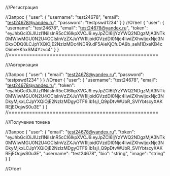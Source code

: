 ///Регистрация

//Запрос
{
"user": {
"username": "test24678",
"email": "test24678@yandex.ru",
"password": "testpswd1234"
}
}
//Ответ
{
"user": {
"username": "test24678",
"email": "test24678@yandex.ru",
"token": "eyJhbGciOiJIUzI1NiIsInR5cCI6IkpXVCJ9.eyJpZCI6IjYzYWQ2NDgzMjA3NTk0MWIwMGU0N2U4OCIsInVzZXJuYW1lIjoidGVzdDI0Njc4IiwiZXhwIjoxNjc3NDkxODQ0LCJpYXQiOjE2NzIzMDc4NDR9.dF5AieKjCfuDA9b_seM1DxeKB4cOimeHKhxSM4Yzvc4"
}
}
//===================================================

///Авторизация

//Запрос
{
"user": {
"email": "test24678@yandex.ru",
"password": "testpswd1234"
}
}
//Ответ
{
"user": {
"username": "test24678",
"email": "test24678@yandex.ru",
"token": "eyJhbGciOiJIUzI1NiIsInR5cCI6IkpXVCJ9.eyJpZCI6IjYzYWQ2NDgzMjA3NTk0MWIwMGU0N2U4OCIsInVzZXJuYW1lIjoidGVzdDI0Njc4IiwiZXhwIjoxNjc3NDkyMjkxLCJpYXQiOjE2NzIzMDgyOTF9.Ib1sjI_Q9pDtvWUbR_SVlYbtscyXAKREjEOqjwS0u3E"
}
}
//===================================================

///Получение токена

//Запрос
{
"user": {
"email": "test24678@yandex.ru",
"token": "eyJhbGciOiJIUzI1NiIsInR5cCI6IkpXVCJ9.eyJpZCI6IjYzYWQ2NDgzMjA3NTk0MWIwMGU0N2U4OCIsInVzZXJuYW1lIjoidGVzdDI0Njc4IiwiZXhwIjoxNjc3NDkyMjkxLCJpYXQiOjE2NzIzMDgyOTF9.Ib1sjI_Q9pDtvWUbR_SVlYbtscyXAKREjEOqjwS0u3E",
"username": "test24678",
"bio": "string",
"image": "string"
}
}

//Ответ
